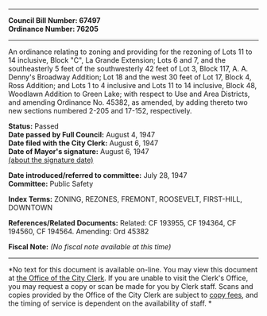 * * * * *  
  
**Council Bill Number: [](#h0)[](#h2)67497**   
**Ordinance Number: 76205**  
  
* * * * *  
  
An ordinance relating to zoning and providing for the rezoning of Lots 11 to 14 inclusive, Block "C", La Grande Extension; Lots 6 and 7, and the southeasterly 5 feet of the southwesterly 42 feet of Lot 3, Block 117, A. A. Denny's Broadway Addition; Lot 18 and the west 30 feet of Lot 17, Block 4, Ross Addition; and Lots 1 to 4 inclusive and Lots 11 to 14 inclusive, Block 48, Woodlawn Addition to Green Lake; with respect to Use and Area Districts, and amending Ordinance No. 45382, as amended, by adding thereto two new sections numbered 2-205 and 17-152, respectively.  
  
**Status:** Passed   
**Date passed by Full Council:** August 4, 1947   
**Date filed with the City Clerk:** August 6, 1947   
**Date of Mayor's signature:** August 6, 1947   
[(about the signature date)](/~public/approvaldate.htm)   
  
  
**Date introduced/referred to committee:** July 28, 1947   
**Committee:** Public Safety   
  
**Index Terms:** ZONING, REZONES, FREMONT, ROOSEVELT, FIRST-HILL, DOWNTOWN  
  
**References/Related Documents:** Related: CF 193955, CF 194364, CF 194560, CF 194564. Amending: Ord 45382  
  
**Fiscal Note:** *(No fiscal note available at this time)*  
  
* * * * *  
  
*No text for this document is available on-line. You may view this document at [the Office of the City Clerk](http://www.seattle.gov/leg/clerk/contactUs.htm). If you are unable to visit the Clerk's Office, you may request a copy or scan be made for you by Clerk staff. Scans and copies provided by the Office of the City Clerk are subject to [copy fees](http://clerk.seattle.gov/~public/clerkfees.htm), and the timing of service is dependent on the availability of staff. *  
  
  
